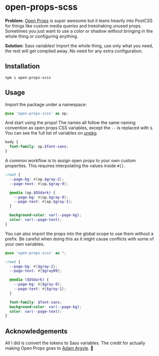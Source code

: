 # open-props-scss

**Problem**: [Open Props](https://open-props.style/) is super awesome but it leans heavily into PostCSS for things like custom media queries and treeshaking unused props. Sometimes you just want to use a color or shadow without bringing in the whole thing or configuring anything.

**Solution**: Sass variables! Import the whole thing, use only what you need, the rest will get compiled away. No need for any extra configuration.

## Installation

```
npm i open-props-scss
```

## Usage

Import the package under a namespace:

```scss
@use 'open-props-scss' as op;
```

And start using the props! The names all follow the same naming convention as open props CSS variables, except the `--` is replaced with `$`. You can see the full list of variables on [unpkg](https://unpkg.com/open-props-scss).

```scss
body {
  font-family: op.$font-sans;
}
```

A common workflow is to assign open props to your own custom properties. This requires interpolating the values inside `#{}`.

```scss
:root {
  --page-bg: #{op.$gray-2};
  --page-text: #{op.$gray-9};

  @media (op.$OSdark) {
    --page-bg: #{op.$gray-9};
    --page-text: #{op.$gray-1};
  }

  background-color: var(--page-bg);
  color: var(--page-text);
}
```

You can also import the props into the global scope to use them without a prefix. Be careful when doing this as it might cause conflicts with some of your own variables.

```scss
@use 'open-props-scss' as *;

:root {
  --page-bg: #{$gray-2};
  --page-text: #{$gray09};

  @media ($OSdark) {
    --page-bg: #{$gray-9};
    --page-text: #{$gray-1};
  }

  font-family: $font-sans;
  background-color: var(--page-bg);
  color: var(--page-text);
}
```

## Acknowledgements

All I did is convert the tokens to Sass variables. The credit for actually making Open Props goes to [Adam Argyle](https://github.com/argyleink). 💜
